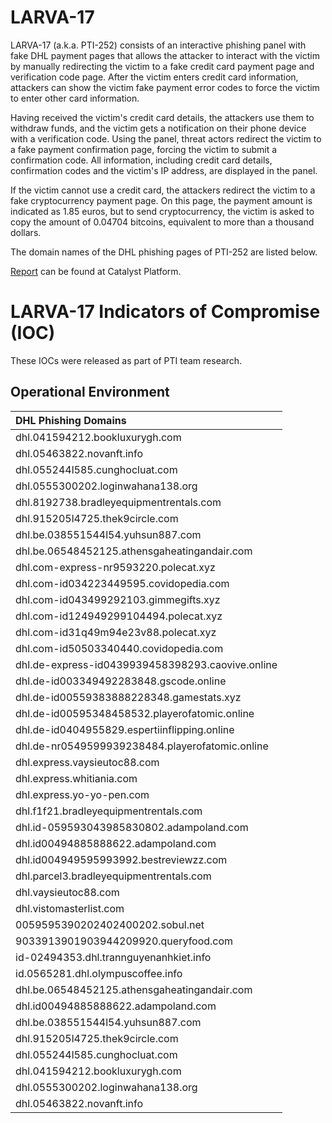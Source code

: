 # LARVA-17

LARVA-17 (a.k.a. PTI-252) consists of an interactive phishing panel with fake DHL payment pages that allows the attacker to interact with the victim by manually redirecting the victim to a fake credit card payment page and verification code page. After the victim enters credit card information, attackers can show the victim fake payment error codes to force the victim to enter other card information.

Having received the victim's credit card details, the attackers use them to withdraw funds, and the victim gets a notification on their phone device with a verification code. Using the panel, threat actors redirect the victim to a fake payment confirmation page, forcing the victim to submit a confirmation code. All information, including credit card details, confirmation codes and the victim's IP address, are displayed in the panel.

If the victim cannot use a credit card, the attackers redirect the victim to a fake cryptocurrency payment page. On this page, the payment amount is indicated as 1.85 euros, but to send cryptocurrency, the victim is asked to copy the amount of 0.04704 bitcoins, equivalent to more than a thousand dollars.

The domain names of the DHL phishing pages of PTI-252 are listed below.

[Report](https://catalyst.prodaft.com/public/report/LARVA-17) can be found at Catalyst Platform.

# LARVA-17 Indicators of Compromise (IOC)

These IOCs were released as part of PTI team research.


## Operational Environment

| DHL Phishing Domains |     	  
| :------------------- |
| dhl.041594212.bookluxurygh.com |
| dhl.05463822.novanft.info |
| dhl.055244l585.cunghocluat.com |
| dhl.0555300202.loginwahana138.org |
| dhl.8192738.bradleyequipmentrentals.com |
| dhl.915205l4725.thek9circle.com |
| dhl.be.038551544l54.yuhsun887.com |
| dhl.be.06548452125.athensgaheatingandair.com |
| dhl.com-express-nr9593220.polecat.xyz |
| dhl.com-id034223449595.covidopedia.com |
| dhl.com-id043499292103.gimmegifts.xyz |
| dhl.com-id124949299104494.polecat.xyz |
| dhl.com-id31q49m94e23v88.polecat.xyz |
| dhl.com-id50503340440.covidopedia.com |
| dhl.de-express-id0439939458398293.caovive.online |
| dhl.de-id003349492283848.gscode.online |
| dhl.de-id00559383888228348.gamestats.xyz |
| dhl.de-id00595348458532.playerofatomic.online |
| dhl.de-id0404955829.espertiinflipping.online |
| dhl.de-nr0549599939238484.playerofatomic.online |
| dhl.express.vaysieutoc88.com |
| dhl.express.whitiania.com |
| dhl.express.yo-yo-pen.com |
| dhl.f1f21.bradleyequipmentrentals.com |
| dhl.id-059593043985830802.adampoland.com |
| dhl.id00494885888622.adampoland.com |
| dhl.id004949595993992.bestreviewzz.com |
| dhl.parcel3.bradleyequipmentrentals.com |
| dhl.vaysieutoc88.com |
| dhl.vistomasterlist.com |
| 0059595390202402400202.sobul.net |
| 9033913901903944209920.queryfood.com |
| id-02494353.dhl.trannguyenanhkiet.info |
| id.0565281.dhl.olympuscoffee.info |
| dhl.be.06548452125.athensgaheatingandair.com |
| dhl.id00494885888622.adampoland.com |
| dhl.be.038551544l54.yuhsun887.com |
| dhl.915205l4725.thek9circle.com |
| dhl.055244l585.cunghocluat.com |
| dhl.041594212.bookluxurygh.com |
| dhl.0555300202.loginwahana138.org |
| dhl.05463822.novanft.info |

